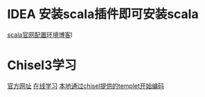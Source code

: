 # IDEA 安装scala插件即可安装scala

[scala官网配置环境博客](https://docs.scala-lang.org/getting-started/intellij-track/getting-started-with-scala-in-intellij.htm)l
# Chisel3学习

[官方网址](https://github.com/freechipsproject/chisel3)
[在线学习](https://mybinder.org/v2/gh/freechipsproject/chisel-bootcamp/master)
[本地通过chisel提供的templet开始编码](https://github.com/freechipsproject/chisel-template)